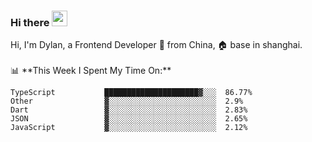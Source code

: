 ### Hi there <img src="https://media.giphy.com/media/hvRJCLFzcasrR4ia7z/giphy.gif" width="25px">

<!-- ![visitors](https://visitor-badge.glitch.me/badge?page_id=dislfyer.dislfyer) --!>

Hi, I'm Dylan, a Frontend Developer 🚀 from China, 🏠 base in shanghai.
<br/>
<br/>

📊 **This Week I Spent My Time On:**


<!--START_SECTION:waka-->

```text
TypeScript           █████████████████████▓░░░  86.77%
Other                ▓░░░░░░░░░░░░░░░░░░░░░░░░  2.9%
Dart                 ▓░░░░░░░░░░░░░░░░░░░░░░░░  2.83%
JSON                 ▓░░░░░░░░░░░░░░░░░░░░░░░░  2.65%
JavaScript           ▓░░░░░░░░░░░░░░░░░░░░░░░░  2.12%
```

<!--END_SECTION:waka-->

<!--
**About Me:**
 -->
